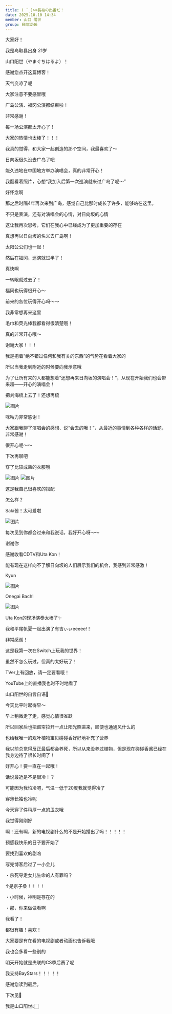 ```yaml
---
title: ( ¨̮ )>≡長袖の出番だ！
date: 2025.10.10 14:34
member: 山口 陽世
group: 日向坂46
---
```


大家好！

我是鸟取县出身 21岁

山口阳世（やまぐちはるよ）！


感谢您点开这篇博客！





天气变凉了呢

大家注意不要感冒哦






广岛公演、福冈公演都结束啦！

非常感谢！

每一场公演都太开心了！




大家的热情也太棒了！！！

我真的觉得，和大家一起创造的那个空间，我最喜欢了～

日向坂很久没去广岛了吧




能久违地在中国地方举办演唱会，真的非常开心！

我翻看着照片，心想“我加入后第一次巡演就来过广岛了呢～”

好怀念啊

那之后时隔4年再次来到广岛，感觉自己比那时成长了许多，能够站在这里。

不只是表演，还有对演唱会的心情，对日向坂的心情

这让我再次思考，它们在我心中已经成为了更加重要的存在

真想再以日向坂的名义去广岛啊！

太阳公公们也一起！

然后在福冈，巡演就过半了！




真快啊

一转眼就过去了！

福冈也玩得很开心～

前来的各位玩得开心吗～～

我非常想再来这里

毛巾和荧光棒我都看得很清楚哦！



真的非常开心哦～

谢谢大家！！！

我是抱着“绝不错过任何和我有关的东西”的气势在看着大家的

所以当我走到附近的时候要向我示意哦

为了让所有来的人都能想着“还想再来日向坂的演唱会！”，从现在开始我们也会带来超——开心的演唱会！




把刘海梳上去了！还想再梳




![图片](https://cdn.hinatazaka46.com/files/14/diary/official/member/moblog/202510/mobEN7uFy.jpg)

咪咕力非常感谢！





大家跟我聊了演唱会的感想、说“会去的哦！”，从最近的事情到各种各样的话题，非常感谢！

很开心呢～～

下次再聊吧

穿了比较成熟的衣服哦



![图片](https://cdn.hinatazaka46.com/files/14/diary/official/member/moblog/202510/mobpRsIis.jpg)
![图片](https://cdn.hinatazaka46.com/files/14/diary/official/member/moblog/202510/mobPloPms.jpg)

这是我自己很喜欢的搭配

怎么样？

Saki酱！太可爱啦



![图片](https://cdn.hinatazaka46.com/files/14/diary/official/member/moblog/202510/mobO4pffr.jpg)

每次见到你都会过来和我说话，我好开心呀～～

谢谢你

感谢收看CDTV和Uta Kon！






能有现在这样向不了解日向坂的人们展示我们的机会，我感到非常感激！

Kyun


![图片](https://cdn.hinatazaka46.com/files/14/diary/official/member/moblog/202510/mobtNlKIY.jpg)

Onegai Bach!


![图片](https://cdn.hinatazaka46.com/files/14/diary/official/member/moblog/202510/moba8cyAk.jpg)

Uta Kon的现场演奏太棒了✨️


我和平尾帆夏一起出演了有吉ぃぃeeeee!！







非常感谢！

这是我第一次在Switch上玩我的世界！

虽然不怎么玩过，但真的太好玩了！

TVer上有回放，请一定要看哦！

YouTube上的直播我也时不时地看了


山口阳世的自言自语🤫


今天比平时起得早～







早上稍微走了走，感觉心情很雀跃

所以回家后也把窗帘拉开一点让阳光照进来，顺便也通通风什么的

也给我唯一的观叶植物宝贝碰碰香好好地补充了营养

我以前总觉得反正最后都会养死，所以从来没养过植物，但是现在碰碰香酱已经在我身边待了很长时间了！

好开心！要一直在一起哦！

话说最近是不是很冷！？

可能因为我怕冷吧，气温一低于20度我就觉得冷了

穿薄长袖也冷呢

今天穿了件稍厚一点的卫衣哦

我觉得刚刚好

啊！还有啊，新的电视剧什么的不是开始播出了吗！！！！！

预感我快乐的日子要开始了

要找到喜欢的剧咯

写完博客后过了一小会儿

・杀死夺走女儿生命的人有罪吗？



↑是京子桑！！！！


・小时候，神明是存在的

・那，你来做做看啊

我看了！

都很有趣！喜欢！

大家要是有在看的电视剧或者动画也告诉我哦

我也会多看一些别的

明天开始就是央联的CS季后赛了呢

我支持BayStars！！！！！



感谢您读到最后。

下次见🐒






我是山口阳世👆🏻